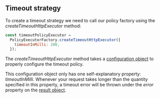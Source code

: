 ## Timeout strategy

To create a timeout strategy we need to call our policy factory using the _createTimeoutHttpExecutor_ method:

```js
const timeoutPolicyExecutor =
  PolicyExecutorFactory.createTimeoutHttpExecutor({
    timeoutInMilli: 200,
  });
```

The _createTimeoutHttpExecutor_ method takes a [configuration object](../../../src/timeout/models/timeout-policy-type.ts)  to properly configure the timeout policy.

This configuration object only has one self-explanatory property: _timeoutInMilli_. Whenever your request takes longer than the quantity specified in this property, a timeout error will be thrown under the _error_ property on the [result object](../../result/result.md).